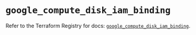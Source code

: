 # `google_compute_disk_iam_binding`

Refer to the Terraform Registry for docs: [`google_compute_disk_iam_binding`](https://registry.terraform.io/providers/hashicorp/google-beta/6.14.0/docs/resources/google_compute_disk_iam_binding).

